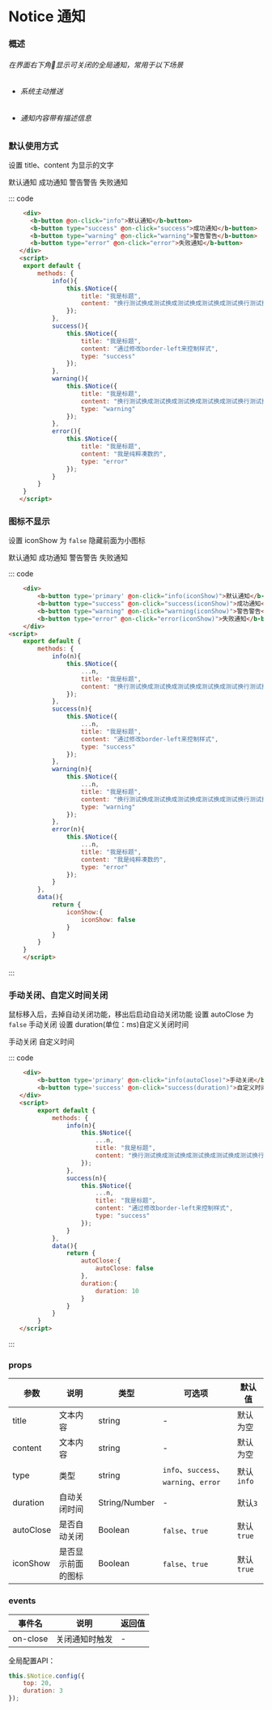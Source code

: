 <script>
    export default {
        methods: {
			info(n){
				this.$Notice({
					...n,
					title: "我是标题",
					content: "换行测试换成测试换成测试换成测试换成测试换行测试换成测试换成测试换成测试换成测试"
				});
			},
			success(n){
				this.$Notice({
					...n,
					title: "我是标题",
					content: "通过修改border-left来控制样式",
					type: "success"
				});
			},
			warning(n){
				this.$Notice({
					...n,
					title: "我是标题",
					content: "换行测试换成测试换成测试换成测试换成测试换行测试换成测试换成测试换成测试换成测试",
					type: "warning"
				});
			},
			error(n){
				this.$Notice({
					...n,
					title: "我是标题",
					content: "我是纯粹凑数的",
					type: "error"
				});
			}
		},
		data(){
			return {
				size:{
					size:'small'
				},
				iconShow:{
					iconShow: false
				},
				autoClose:{
					autoClose: false
				},
				duration:{
					duration: 10
				}
			}
		}
    }
</script>
# Notice 通知
### 概述
###### 在界面右下角显示可关闭的全局通知，常用于以下场景
* ###### 系统主动推送
* ###### 通知内容带有描述信息
### 默认使用方式
设置 title、content 为显示的文字
<div class="example">
	<div class="example-box">
		<div>
			<b-button type='primary' @on-click="info">默认通知</b-button>
			<b-button type="success" @on-click="success">成功通知</b-button>
			<b-button type="warning" @on-click="warning">警告警告</b-button>
			<b-button type="error" @on-click="error">失败通知</b-button>
		</div>
	</div>
</div>

::: code
```html
    <div>
      <b-button @on-click="info">默认通知</b-button>
      <b-button type="success" @on-click="success">成功通知</b-button>
      <b-button type="warning" @on-click="warning">警告警告</b-button>
      <b-button type="error" @on-click="error">失败通知</b-button>
   </div>
   <script>
    export default {
		methods: {
			info(){
				this.$Notice({
					title: "我是标题",
					content: "换行测试换成测试换成测试换成测试换成测试换行测试换成测试换成测试换成测试换成测试"
				});
			},
			success(){
				this.$Notice({
					title: "我是标题",
					content: "通过修改border-left来控制样式",
					type: "success"
				});
			},
			warning(){
				this.$Notice({
					title: "我是标题",
					content: "换行测试换成测试换成测试换成测试换成测试换行测试换成测试换成测试换成测试换成测试",
					type: "warning"
				});
			},
			error(){
				this.$Notice({
					title: "我是标题",
					content: "我是纯粹凑数的",
					type: "error"
				});
			}
		}
    }
   </script>
```

### 图标不显示
设置 iconShow 为 ```false``` 隐藏前面为小图标
<div class="example">
	<div class="example-box">
		<div>
			<b-button type='primary' @on-click="info(iconShow)">默认通知</b-button>
			<b-button type="success" @on-click="success(iconShow)">成功通知</b-button>
			<b-button type="warning" @on-click="warning(iconShow)">警告警告</b-button>
			<b-button type="error" @on-click="error(iconShow)">失败通知</b-button>
		</div>
	</div>
</div>

::: code
```html
	<div>
		<b-button type='primary' @on-click="info(iconShow)">默认通知</b-button>
		<b-button type="success" @on-click="success(iconShow)">成功通知</b-button>
		<b-button type="warning" @on-click="warning(iconShow)">警告警告</b-button>
		<b-button type="error" @on-click="error(iconShow)">失败通知</b-button>
	</div>
<script>
    export default {
        methods: {
            info(n){
                this.$Notice({
                    ...n,
                    title: "我是标题",
                    content: "换行测试换成测试换成测试换成测试换成测试换行测试换成测试换成测试换成测试换成测试"
                });
            },
            success(n){
                this.$Notice({
                    ...n,
                    title: "我是标题",
                    content: "通过修改border-left来控制样式",
                    type: "success"
                });
            },
            warning(n){
                this.$Notice({
                    ...n,
                    title: "我是标题",
                    content: "换行测试换成测试换成测试换成测试换成测试换行测试换成测试换成测试换成测试换成测试",
                    type: "warning"
                });
            },
            error(n){
                this.$Notice({
                    ...n,
                    title: "我是标题",
                    content: "我是纯粹凑数的",
                    type: "error"
                });
            }
        },
        data(){
            return {
                iconShow:{
                    iconShow: false
                }
            }
        }
    }
	</script>
```
:::

### 手动关闭、自定义时间关闭
鼠标移入后，去掉自动关闭功能，移出后启动自动关闭功能
设置 autoClose 为 ```false``` 手动关闭 设置 duration(单位：ms)自定义关闭时间
<div class="example">
	<div class="example-box">
		<div>
			<b-button type='primary' @on-click="info(autoClose)">手动关闭</b-button>
			<b-button type='success' @on-click="success(duration)">自定义时间</b-button>
		</div>
	</div>
</div>

::: code
```html
    <div>
        <b-button type='primary' @on-click="info(autoClose)">手动关闭</b-button>
        <b-button type='success' @on-click="success(duration)">自定义时间</b-button>
   </div>
   <script>
        export default {
            methods: {
                info(n){
                    this.$Notice({
                        ...n,
                        title: "我是标题",
                        content: "换行测试换成测试换成测试换成测试换成测试换行测试换成测试换成测试换成测试换成测试"
                    });
                },
                success(n){
                    this.$Notice({
                        ...n,
                        title: "我是标题",
                        content: "通过修改border-left来控制样式",
                        type: "success"
                    });
                }
            },
            data(){
                return {
                    autoClose:{
                        autoClose: false
                    },
                    duration:{
                        duration: 10
                    }
                }
            }
        }
   </script>
```
:::

### props
| 参数      | 说明    | 类型      | 可选项      | 默认值   |
|---------- |-------- |---------- |-------------  |-------- |
| title     | 文本内容   | string  |  -         |    默认为空   |
| content     | 文本内容   | string  |  -         |    默认为空   |
| type     |  类型  | string  |     `info`、`success`、`warning`、`error`    |    默认`info`   |
| duration     |  自动关闭时间  | String/Number  |  -       |    默认`3`   |
| autoClose     |  是否自动关闭  |  Boolean |   `false`、`true`      |    默认`true`   |
| iconShow     |  是否显示前面的图标  |  Boolean |    `false`、`true`      |    默认`true`   |

### events
| 事件名	      | 说明	    | 返回值 |
|---------- |-------- |---------- |
| on-close    | 关闭通知时触发  | - |

全局配置API：
``` js
this.$Notice.config({
    top: 20,
    duration: 3
});
```